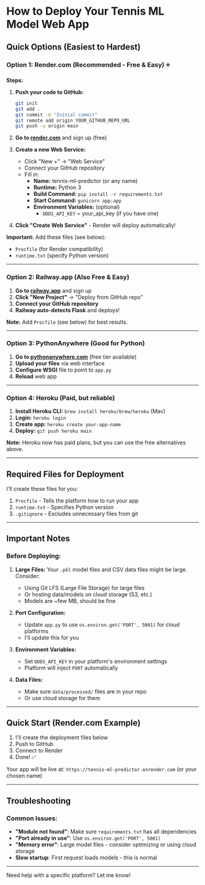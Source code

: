 # How to Deploy Your Tennis ML Model Web App

## Quick Options (Easiest to Hardest)

### Option 1: Render.com (Recommended - Free & Easy) ⭐

**Steps:**

1. **Push your code to GitHub:**
   ```bash
   git init
   git add .
   git commit -m "Initial commit"
   git remote add origin YOUR_GITHUB_REPO_URL
   git push -u origin main
   ```

2. **Go to [render.com](https://render.com)** and sign up (free)

3. **Create a new Web Service:**
   - Click "New +" → "Web Service"
   - Connect your GitHub repository
   - Fill in:
     - **Name:** tennis-ml-predictor (or any name)
     - **Runtime:** Python 3
     - **Build Command:** `pip install -r requirements.txt`
     - **Start Command:** `gunicorn app:app`
     - **Environment Variables:** (optional)
       - `ODDS_API_KEY` = your_api_key (if you have one)

4. **Click "Create Web Service"** - Render will deploy automatically!

**Important:** Add these files (see below):
- `Procfile` (for Render compatibility)
- `runtime.txt` (specify Python version)

---

### Option 2: Railway.app (Also Free & Easy)

1. **Go to [railway.app](https://railway.app)** and sign up
2. **Click "New Project"** → "Deploy from GitHub repo"
3. **Connect your GitHub repository**
4. **Railway auto-detects Flask** and deploys!

**Note:** Add `Procfile` (see below) for best results.

---

### Option 3: PythonAnywhere (Good for Python)

1. **Go to [pythonanywhere.com](https://www.pythonanywhere.com)** (free tier available)
2. **Upload your files** via web interface
3. **Configure WSGI** file to point to `app.py`
4. **Reload** web app

---

### Option 4: Heroku (Paid, but reliable)

1. **Install Heroku CLI:** `brew install heroku/brew/heroku` (Mac)
2. **Login:** `heroku login`
3. **Create app:** `heroku create your-app-name`
4. **Deploy:** `git push heroku main`

**Note:** Heroku now has paid plans, but you can use the free alternatives above.

---

## Required Files for Deployment

I'll create these files for you:
1. `Procfile` - Tells the platform how to run your app
2. `runtime.txt` - Specifies Python version
3. `.gitignore` - Excludes unnecessary files from git

---

## Important Notes

### Before Deploying:

1. **Large Files:** Your `.pkl` model files and CSV data files might be large. Consider:
   - Using Git LFS (Large File Storage) for large files
   - Or hosting data/models on cloud storage (S3, etc.)
   - Models are ~few MB, should be fine

2. **Port Configuration:** 
   - Update `app.py` to use `os.environ.get('PORT', 5001)` for cloud platforms
   - I'll update this for you

3. **Environment Variables:**
   - Set `ODDS_API_KEY` in your platform's environment settings
   - Platform will inject `PORT` automatically

4. **Data Files:**
   - Make sure `data/processed/` files are in your repo
   - Or use cloud storage for them

---

## Quick Start (Render.com Example)

1. I'll create the deployment files below
2. Push to GitHub
3. Connect to Render
4. Done! ✅

Your app will be live at: `https://tennis-ml-predictor.onrender.com` (or your chosen name)

---

## Troubleshooting

### Common Issues:

- **"Module not found"**: Make sure `requirements.txt` has all dependencies
- **"Port already in use"**: Use `os.environ.get('PORT', 5001)` 
- **"Memory error"**: Large model files - consider optimizing or using cloud storage
- **Slow startup**: First request loads models - this is normal

---

Need help with a specific platform? Let me know!

